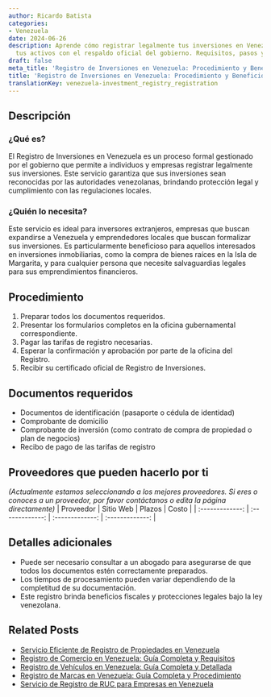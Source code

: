 ```yaml
---
author: Ricardo Batista
categories:
- Venezuela
date: 2024-06-26
description: Aprende cómo registrar legalmente tus inversiones en Venezuela y protege
  tus activos con el respaldo oficial del gobierno. Requisitos, pasos y más.
draft: false
meta_title: 'Registro de Inversiones en Venezuela: Procedimiento y Beneficios'
title: 'Registro de Inversiones en Venezuela: Procedimiento y Beneficios'
translationKey: venezuela-investment_registry_registration
---
```



## Descripción
### ¿Qué es?
El Registro de Inversiones en Venezuela es un proceso formal gestionado por el gobierno que permite a individuos y empresas registrar legalmente sus inversiones. Este servicio garantiza que sus inversiones sean reconocidas por las autoridades venezolanas, brindando protección legal y cumplimiento con las regulaciones locales.

### ¿Quién lo necesita?
Este servicio es ideal para inversores extranjeros, empresas que buscan expandirse a Venezuela y emprendedores locales que buscan formalizar sus inversiones. Es particularmente beneficioso para aquellos interesados en inversiones inmobiliarias, como la compra de bienes raíces en la Isla de Margarita, y para cualquier persona que necesite salvaguardias legales para sus emprendimientos financieros.

## Procedimiento

1. Preparar todos los documentos requeridos.
2. Presentar los formularios completos en la oficina gubernamental correspondiente.
3. Pagar las tarifas de registro necesarias.
4. Esperar la confirmación y aprobación por parte de la oficina del Registro.
5. Recibir su certificado oficial de Registro de Inversiones.

## Documentos requeridos

- Documentos de identificación (pasaporte o cédula de identidad)
- Comprobante de domicilio
- Comprobante de inversión (como contrato de compra de propiedad o plan de negocios)
- Recibo de pago de las tarifas de registro

## Proveedores que pueden hacerlo por ti
_(Actualmente estamos seleccionando a los mejores proveedores. Si eres o conoces a un proveedor, por favor contáctanos o edita la página directamente)_
| Proveedor        |     Sitio Web     |     Plazos    |       Costo      |
| :-------------: | :-------------: |  :-------------: | :-------------: |

## Detalles adicionales

- Puede ser necesario consultar a un abogado para asegurarse de que todos los documentos estén correctamente preparados.
- Los tiempos de procesamiento pueden variar dependiendo de la completitud de su documentación.
- Este registro brinda beneficios fiscales y protecciones legales bajo la ley venezolana.


## Related Posts

- [Servicio Eficiente de Registro de Propiedades en Venezuela](https://tramitit.com/es/guides/venezuela/registro_de_propiedad/)
- [Registro de Comercio en Venezuela: Guía Completa y Requisitos](https://tramitit.com/es/guides/venezuela/inscripción_en_el_registro_de_comercio/)
- [Registro de Vehículos en Venezuela: Guía Completa y Detallada](https://tramitit.com/es/guides/venezuela/registro_de_vehículo/)
- [Registro de Marcas en Venezuela: Guía Completa y Procedimiento](https://tramitit.com/es/guides/venezuela/registro_de_marca/)
- [Servicio de Registro de RUC para Empresas en Venezuela](https://tramitit.com/es/guides/venezuela/inscripción_al_ruc/)